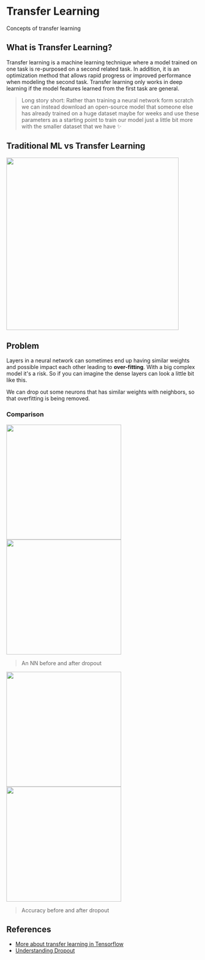 # Transfer Learning
Concepts of transfer learning

## What is Transfer Learning?
Transfer learning is a machine learning technique where a model trained on one task is re-purposed on a second related task. In addition, it is an optimization method that allows rapid progress or improved performance when modeling the second task. Transfer learning only works in deep learning if the model features learned from the first task are general.

> Long story short: Rather than training a neural network form scratch we can instead download an open-source model that someone else has already trained on a huge dataset maybe for weeks and use these parameters as a starting point to train our model just a little bit more with the smaller dataset that we have :sparkles:

## Traditional ML vs Transfer Learning

<img src="https://github.com/asmaamirkhan/TensorflowGuide/blob/master/res/MLvsTL.png" width="450"  />


## Problem
Layers in a neural network can sometimes end up having similar weights and possible impact each other leading to **over-fitting**. With a big complex model it's a risk. So if you can imagine the dense layers can look a little bit like this.

We can drop out some neurons that has similar weights with neighbors, so that overfitting is being removed.

### Comparison
<p float="left">
    <img src="https://github.com/asmaamirkhan/TensorflowGuide/blob/master/res/NNWithoutDropout.JPG" width="300"  />
    <img src="https://github.com/asmaamirkhan/TensorflowGuide/blob/master/res/NNWithDropout.JPG" width="300"  />
</p>

> An NN before and after dropout

<p float="left">
    <img src="https://github.com/asmaamirkhan/TensorflowGuide/blob/master/res/AccuracyWithoutDropOut.JPG" width="300"  />
    <img src="https://github.com/asmaamirkhan/TensorflowGuide/blob/master/res/AccuracyWithDropOut.JPG" width="300"  />
</p>

> Accuracy before and after dropout

## References
* [More about transfer learning in Tensorflow](https://www.tensorflow.org/tutorials/images/transfer_learning)
* [Understanding Dropout](https://www.youtube.com/watch?v=ARq74QuavAo)